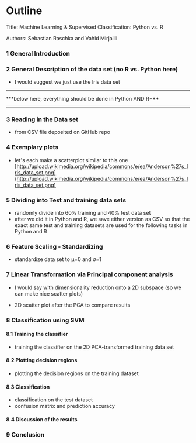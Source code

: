 # Outline

Title: Machine Learning & Supervised Classification: Python vs. R  

Authors: Sebastian Raschka and Vahid Mirjalili


### 1 General Introduction

### 2 General Description of the data set (no R vs. Python here)

- I would suggest we just use the Iris data set

<hr>
***below here, everything should be done in Python AND R***
<hr>

### 3 Reading in the Data set  

- from CSV file deposited on GitHub repo

### 4 Exemplary plots

- let's each make a scatterplot similar to this one [http://upload.wikimedia.org/wikipedia/commons/e/ea/Anderson%27s_Iris_data_set.png](http://upload.wikimedia.org/wikipedia/commons/e/ea/Anderson%27s_Iris_data_set.png)
	
	
### 5 Dividing into Test and training data sets  
	
- randomly divide into 60% training and 40% test data set	
- after we did it in Python and R, we save either version as CSV so that the exact same test and training datasets are used for the following tasks in Python and R  
	
### 6 Feature Scaling - Standardizing

- standardize data set to &mu;=0 and &sigma;=1


### 7 Linear Transformation via Principal component analysis

- I would say with dimensionality reduction onto a 2D subspace (so we can make nice scatter plots)

- 2D scatter plot after the PCA to compare results

### 8 Classification using SVM


#### 8.1 Training the classifier

- training the classifier on the 2D PCA-transformed training data set

#### 8.2 Plotting decision regions

- plotting the decision regions on the training dataset

#### 8.3 Classification

- classification on the test dataset
- confusion matrix and prediction accuracy

#### 8.4 Discussion of the results


### 9 Conclusion

 